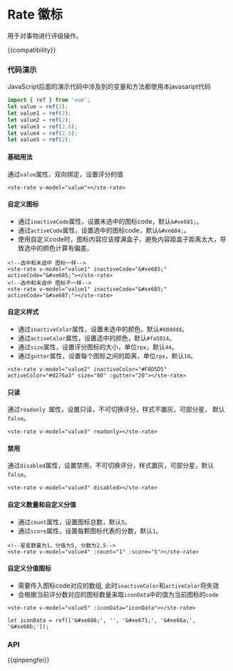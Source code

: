 # Rate 徽标

用于对事物进行评级操作。

{{compatibility}}

### 代码演示

JavaScript后面的演示代码中涉及到的变量和方法都使用本javasaript代码

```javascript
import { ref } from 'vue';
let value = ref(2);
let value1 = ref(2);
let value2 = ref(2);
let value3 = ref(2.6);
let value4 = ref(2.5);
let value5 = ref(2);
```

#### 基础用法

通过`value`属性，双向绑定，设置评分的值

```
<ste-rate v-model="value"></ste-rate>
```

#### 自定义图标

-   通过`inactiveCode`属性，设置未选中的图标code，默认`&#xe681;`。
-   通过`activeCode`属性，设置选中的图标code，默认`&#xe684;`。
-   使用自定义code时，图标内容应该撑满盒子，避免内容距盒子距离太大，导致选中的颜色计算有偏差。

```
<!--选中和未选中 图标一样-->
<ste-rate v-model="value1" inactiveCode="&#xe685;" activeCode="&#xe685;"></ste-rate>
<!--选中和未选中 图标不一样-->
<ste-rate v-model="value1" inactiveCode="&#xe685;" activeCode="&#xe687;"></ste-rate>
```

#### 自定义样式

-   通过`inactiveColor`属性，设置未选中的颜色，默认`#dddddd`。
-   通过`activeColor`属性，设置选中的颜色，默认`#fa5014`。
-   通过`size`属性，设置评分图标的大小，单位`rpx`，默认`44`。
-   通过`gutter`属性，设置每个图标之间的距离，单位`rpx`，默认`10`。

```
<ste-rate v-model="value2" inactiveColor="#F8D5D5" activeColor="#d276a3" size="80" :gutter="20"></ste-rate>
```

#### 只读

通过`readonly `属性，设置只读，不可切换评分，样式不置灰，可部分星， 默认`false`。

```
<ste-rate v-model="value3" readonly></ste-rate>
```

#### 禁用

通过`disabled`属性，设置禁用，不可切换评分，样式置灰，可部分星，默认`false`。

```
<ste-rate v-model="value3" disabled></ste-rate>
```

#### 自定义数量和自定义分值

-   通过`count`属性，设置图标总数，默认`5`。
-   通过`score`属性，设置每颗图标代表的分数，默认`1`。

```
<!--星星数量为1，分值为5, 分数为2.5-->
<ste-rate v-model="value4" :count="1" :score="5"></ste-rate>
```

#### 自定义分值图标

-   需要传入图标code对应的数组, 此时`inactiveColor`和`activeColor`将失效
-   会根据当前评分数对应的图标数量来取`iconData`中的值为当前图标的`code`

```
<ste-rate v-model="value5" :iconData="iconData"></ste-rate>

let iconData = ref(['&#xe686;', '', '&#xe671;', '&#xe66a;', '&#xe66b;']);
```

### API

<!-- props -->

{{qinpengfei}}
